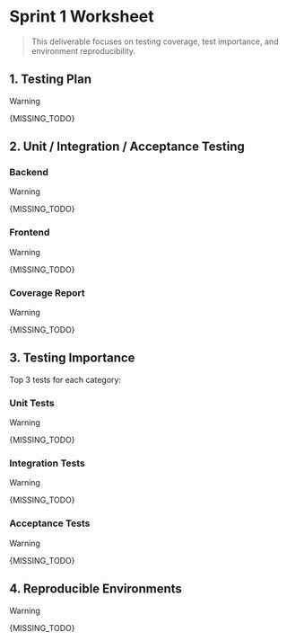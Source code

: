 # Sprint 1 Worksheet

> This deliverable focuses on testing coverage, test importance, and environment reproducibility.


## 1. Testing Plan

> [!WARNING]
> {MISSING_TODO}

## 2. Unit / Integration / Acceptance Testing


### Backend

> [!WARNING]
> {MISSING_TODO}

<!--
- API layer: 100% method coverage (every method has at least 1 tested line).

- Logic classes: ≥80% line coverage.

- Integration tests: 100% class coverage, with strong line & method coverage.
-->

### Frontend

> [!WARNING]
> {MISSING_TODO}

<!--
- Logic layer (if present): ≥80% coverage.

- UI tests: Describe approach and coverage.

- If unit tests are missing for some classes/methods, explain why and how quality is being ensured.

- Describe any unusual/unique aspects of your testing approach.

-->

### Coverage Report

> [!WARNING]
> {MISSING_TODO}

<!--
- Provide class and line coverage reports (link or screenshot).
-->

## 3. Testing Importance

Top 3 tests for each category:

### Unit Tests

> [!WARNING]
> {MISSING_TODO}

### Integration Tests

> [!WARNING]
> {MISSING_TODO}

### Acceptance Tests

> [!WARNING]
> {MISSING_TODO}

## 4. Reproducible Environments

> [!WARNING]
> {MISSING_TODO}